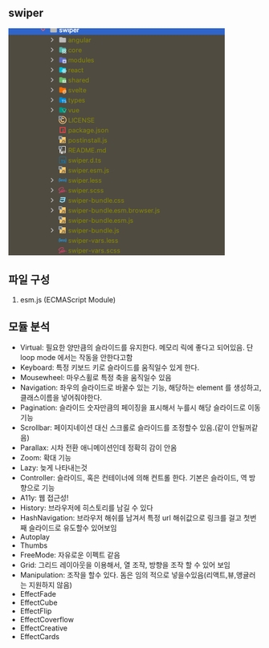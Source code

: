 ## swiper

![plot](./img.png)
                 
## 파일 구성
1. esm.js (ECMAScript Module)


## 모듈 분석
 - Virtual: 필요한 양만큼의 슬라이드를 유지한다. 메모리 릭에 좋다고 되어있음. 단 loop mode 에서는 작동을 안한다고함
 - Keyboard: 특정 키보드 키로 슬라이드를 움직일수 있게 한다.
 - Mousewheel: 마우스휠로 특정 축을 움직일수 있음
 - Navigation: 좌우의 슬라이드로 바꿀수 있는 기능, 해당하는 element 를 생성하고, 클래스이름을 넣어줘야한다.
 - Pagination: 슬라이드 숫자만큼의 페이징을 표시해서 누를시 해당 슬라이드로 이동 기능
 - Scrollbar:  페이지네이션 대신 스크롤로 슬라이드를 조정할수 있음.(같이 안될꺼같음)
 - Parallax: 시차 전환 애니메이션인데 정확히 감이 안옴
 - Zoom: 확대 기능
 - Lazy: 늦게 나타내는것
 - Controller: 슬라이드, 혹은 컨테이너에 의해 컨트롤 한다. 기본은 슬라이드, 역 방향으로 기능
 - A11y: 웹 접근성!
 - History: 브라우저에 히스토리를 남길 수 있다
 - HashNavigation: 브라우저 해쉬를 남겨서 특정 url 해쉬값으로 링크를 걸고 첫번째 슬라이드로 유도할수 있어보임
 - Autoplay
 - Thumbs
 - FreeMode: 자유로운 이펙트 같음
 - Grid: 그리드 레이아웃을 이용해서, 열 조작, 방향을 조작 할 수 있어 보임
 - Manipulation:  조작을 할수 있다. 돔은 임의 적으로 넣을수있음(리액트,뷰,앵귤러는 지원하지 않음)
 - EffectFade
 - EffectCube
 - EffectFlip
 - EffectCoverflow
 - EffectCreative
 - EffectCards